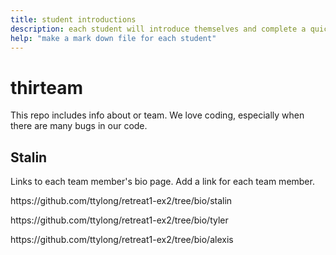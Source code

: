 ```yaml
---
title: student introductions
description: each student will introduce themselves and complete a quick bio
help: "make a mark down file for each student"
---
```


# thirteam

This repo includes info about or team. We love coding, especially when there are many bugs in our code. 

## Stalin

Links to each team member's bio page. Add a link for each team member.

<p>https://github.com/ttylong/retreat1-ex2/tree/bio/stalin
<p>https://github.com/ttylong/retreat1-ex2/tree/bio/tyler
<p>https://github.com/ttylong/retreat1-ex2/tree/bio/alexis